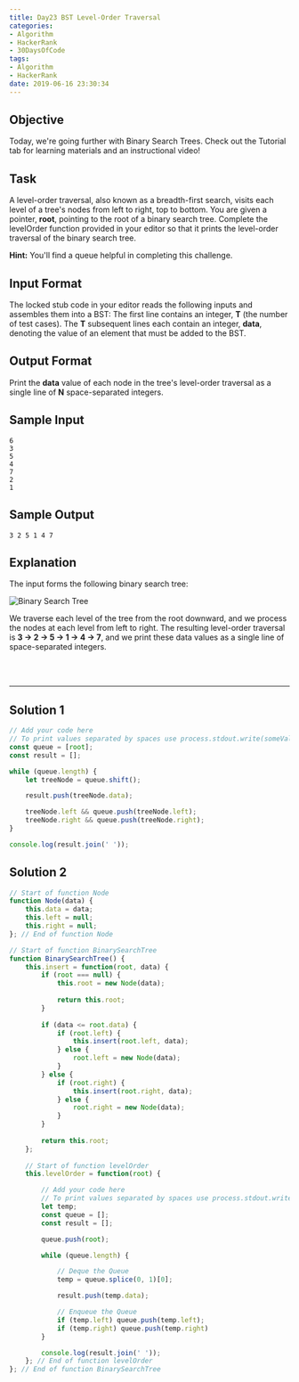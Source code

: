 ```yaml
---
title: Day23 BST Level-Order Traversal
categories:
- Algorithm
- HackerRank
- 30DaysOfCode
tags:
- Algorithm
- HackerRank
date: 2019-06-16 23:30:34
---
```


## Objective

Today, we're going further with Binary Search Trees. Check out the Tutorial tab for learning materials and an instructional video!


## Task

A level-order traversal, also known as a breadth-first search, visits each level of a tree's nodes from left to right, top to bottom. You are given a pointer, **root**, pointing to the root of a binary search tree. Complete the levelOrder function provided in your editor so that it prints the level-order traversal of the binary search tree.

**Hint:** You'll find a queue helpful in completing this challenge.


## Input Format

The locked stub code in your editor reads the following inputs and assembles them into a BST: 
The first line contains an integer, **T** (the number of test cases). 
The **T** subsequent lines each contain an integer, **data**, denoting the value of an element that must be added to the BST.


## Output Format

Print the **data** value of each node in the tree's level-order traversal as a single line of **N** space-separated integers.


## Sample Input

```
6
3
5
4
7
2
1
```

## Sample Output

```
3 2 5 1 4 7 
```


## Explanation

The input forms the following binary search tree: <br/>

![Binary Search Tree](https://s3.amazonaws.com/hr-challenge-images/17176/1461696188-8eddd12300-BST.png)


We traverse each level of the tree from the root downward, and we process the nodes at each level from left to right. The resulting level-order traversal is **3 -> 2 -> 5 -> 1 -> 4 -> 7**, and we print these data values as a single line of space-separated integers.

<br/>
<br/>

---

## Solution 1

```javascript
// Add your code here
// To print values separated by spaces use process.stdout.write(someValue + ' ')
const queue = [root];
const result = [];

while (queue.length) {
    let treeNode = queue.shift();

    result.push(treeNode.data);

    treeNode.left && queue.push(treeNode.left);
    treeNode.right && queue.push(treeNode.right);
}

console.log(result.join(' '));

```

## Solution 2
```javascript
// Start of function Node
function Node(data) {
    this.data = data;
    this.left = null;
    this.right = null;
}; // End of function Node

// Start of function BinarySearchTree
function BinarySearchTree() {
    this.insert = function(root, data) {
        if (root === null) {
            this.root = new Node(data);
            
            return this.root;
        }
        
        if (data <= root.data) {
            if (root.left) {
                this.insert(root.left, data);
            } else {
                root.left = new Node(data);
            }
        } else {
            if (root.right) {
                this.insert(root.right, data);
            } else {
                root.right = new Node(data);
            }
        }
        
        return this.root;
    };
    
    // Start of function levelOrder
    this.levelOrder = function(root) {

        // Add your code here
        // To print values separated by spaces use process.stdout.write(someValue + ' ')
        let temp;
        const queue = [];
        const result = [];

        queue.push(root);

        while (queue.length) {

            // Deque the Queue
            temp = queue.splice(0, 1)[0];

            result.push(temp.data);

            // Enqueue the Queue
            if (temp.left) queue.push(temp.left);
            if (temp.right) queue.push(temp.right)
        }

        console.log(result.join(' '));
	}; // End of function levelOrder
}; // End of function BinarySearchTree

```